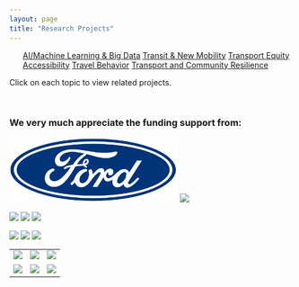 ```yaml
---
layout: page
title: "Research Projects"
---
```


<article>
<nav>
  <ul>
    <a href="{{site.baseurl}}/aibigdata/" class="{% if page.url contains 'aibigdata' %}current{% endif %}">AI/Machine Learning & Big Data</a>
    <a href="{{site.baseurl}}/transitnewmobility/" class="{% if page.url contains 'transitnewmobility' %}current{% endif %}">Transit & New Mobility</a>
    <a href="{{site.baseurl}}/equity/" class="{% if page.url contains 'equity' %}current{% endif %}">Transport Equity</a>
    <a href="{{site.baseurl}}/accessibility/" class="{% if page.url contains 'accessibility' %}current{% endif %}">Accessibility</a>
    <a href="{{site.baseurl}}/travelbehavior/" class="{% if page.url contains 'travelbehavior' %}current{% endif %}">Travel Behavior</a>
    <a href="{{site.baseurl}}/resilience/" class="{% if page.url contains 'resilience' %}current{% endif %}">Transport and Community Resilience</a>
  </ul>
</nav>
   <p tyle="font-size:120%;">Click on each topic to view related projects. </p>
</article>

&nbsp; 

### We very much appreciate the funding support from:


<img src="https://github.com/jacobyan0/jacobyan0.github.io/raw/master/images/Other/Ford.png" width="300"></img>
<img src=”https://github.com/jacobyan0/jacobyan0.github.io/raw/master/images/Other/usdot.png” length="400"></img>

<img src=”https://github.com/jacobyan0/jacobyan0.github.io/raw/master/images/Other/usdot.png” height="50"></img>
<img src=”https://github.com/jacobyan0/jacobyan0.github.io/raw/master/images/Other/fdot.png” width="300"></img>
<img src=”https://github.com/jacobyan0/jacobyan0.github.io/raw/master/images/Other/Ford.png” length="200"></img>


<img src=”https://github.com/jacobyan0/jacobyan0.github.io/raw/master/images/Other/Poverty%20Solutions.jpg” length="200">
<img src=”https://github.com/jacobyan0/jacobyan0.github.io/raw/master/images/Other/fta.jpg” length="200">
<img src=”https://github.com/jacobyan0/jacobyan0.github.io/raw/master/images/Other/NHC.png” length="200">

<div>
<table>
  <tr>
      <td><img src=”https://github.com/jacobyan0/jacobyan0.github.io/raw/master/images/Other/usdot.png” length="200"></img></td>
      <td><img src=”https://github.com/jacobyan0/jacobyan0.github.io/raw/master/images/Other/fdot.png” length="200"></img></td>
      <td><img src=”https://github.com/jacobyan0/jacobyan0.github.io/raw/master/images/Other/Ford.png” length="200"></img></td>
  </tr>
  <tr>
      <td><img src=”https://github.com/jacobyan0/jacobyan0.github.io/raw/master/images/Other/Poverty%20Solutions.jpg” length="200"></img></td>
      <td><img src=”https://github.com/jacobyan0/jacobyan0.github.io/raw/master/images/Other/fta.jpg” length="200"></img></td>
      <td><img src=”https://github.com/jacobyan0/jacobyan0.github.io/raw/master/images/Other/NHC.png” length="200"></img></td>
  </tr>
</table>
</div>
